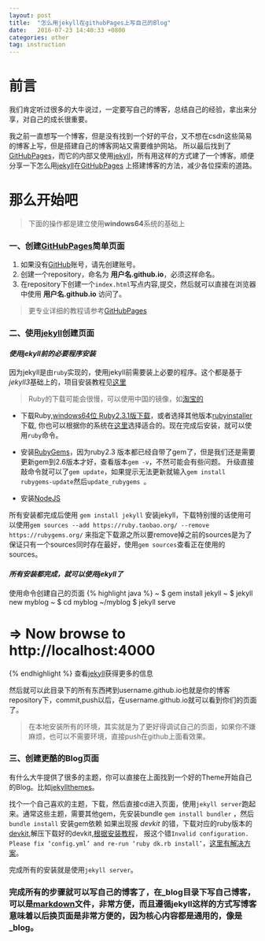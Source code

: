 ```yaml
---
layout: post
title:  "怎么用jekyll在githubPages上写自己的Blog"
date:   2016-07-23 14:40:33 +0800
categories: other
tag: instruction
---
```

前言
======
我们肯定听过很多的大牛说过，一定要写自己的博客，总结自己的经验，拿出来分享，对自己的成长很重要。

我之前一直想写一个博客，但是没有找到一个好的平台，又不想在csdn这些简易的博客上写，但是搭建自己的博客网站又需要维护网站。
所以最后找到了[GitHubPages]，而它的内部又使用[jekyll]，所有用这样的方式建了一个博客。顺便分享一下怎么用[jekyll]在[GitHubPages]
上搭建博客的方法，减少各位探索的道路。


那么开始吧
======
> 下面的操作都是建立使用**windows64**系统的基础上

### 一、创建[GitHubPages]简单页面
1. 如果没有[GitHub]账号，请先创建账号。
2. 创建一个repository，命名为 **用户名.github.io**，必须这样命名。
3. 在repository下创建一个`index.html`写点内容,提交，然后就可以直接在浏览器中使用 **用户名.github.io** 访问了。

> 更专业详细的教程请参考[GitHubPages]


### 二、使用[jekyll]创建页面

#### *使用jekyll前的必要程序安装*
因为jekyll是由`ruby`实现的，使用jekyll前需要装上必要的程序。这个都是基于*jekyll3*基础上的，项目安装教程见[这里](https://jekyllrb.com/docs/installation/)

> Ruby的下载可能会很慢，可以使用中国的镜像，如[淘宝的](https://ruby.taobao.org/)

* 下载Ruby,[windows64位 Ruby2.3.1版下载](http://dl.bintray.com/oneclick/rubyinstaller/rubyinstaller-2.3.1.exe)，或者选择其他版本[rubyinstaller](http://rubyinstaller.org/downloads/)下载,
你也可以根据你的系统在[这里](https://www.ruby-lang.org/en/documentation/installation/#rubyinstaller)选择适合的。现在完成后安装，就可以使用`ruby`命令。

* 安装[RubyGems](https://rubygems.org/pages/download)，因为ruby2.3 版本都已经自带了gem了，但是我们还是需要更新gem到2.6版本才好，查看版本`gem -v`，不然可能会有些问题。
升级直接敲命令就可以了`gem update`，如果提示无法更新就输入`gem install rubygems-update`然后`update_rubygems `。

* 安装[NodeJS](https://nodejs.org/en/)

所有安装都完成后使用 `gem install jekyll` 安装jekyll，下载特别慢的话使用可以使用`gem sources --add https://ruby.taobao.org/ --remove https://rubygems.org/`
来指定下载源之所以要remove掉之前的sources是为了保证只有一个sources同时存在最好，使用`gem sources`查看正在使用的sources。

#### *所有安装都完成，就可以使用jekyll了*

使用命令创建自己的页面
{% highlight java %}
~ $ gem install jekyll
~ $ jekyll new myblog
~ $ cd myblog
~/myblog $ jekyll serve
# => Now browse to http://localhost:4000
{% endhighlight %}
查看[jekyll]获得更多的信息

然后就可以此目录下的所有东西拷到username.github.io也就是你的博客repository下，commit,push以后，在username.github.io就可以看到你们的页面了。

> 在本地安装所有的环境，其实就是为了更好得调试自己的页面，如果你不嫌麻烦，也可以不需要环境，直接push在github上面看效果。

### 三、创建更酷的Blog页面
有什么大牛提供了很多的主题，你可以直接在上面找到一个好的Theme开始自己的Blog。比如[jekyllthemes](http://jekyllthemes.org/)。

找个一个自己喜欢的主题，下载，然后直接cd进入页面，使用`jekyll server`跑起来。通常这些主题，需要其他gem，先安装bundle `gem install bundler` ，然后 `bundle install` 安装gem依赖
如果出现报 *devkit* 的错，下载对应的ruby版本的[devkit](http://rubyinstaller.org/downloads/),解压下载好的devkit,[根据安装教程](https://github.com/oneclick/rubyinstaller/wiki/Development-Kit#building-the-devkit)，
报这个错`Invalid configuration. Please fix ‘config.yml’ and re-run ‘ruby dk.rb install’`，[这里有解决方案](http://stackoverflow.com/questions/16523607/cant-get-ruby-devkit-configuration-file-autogenerated-properly)。

完成所有的安装就是使用`jekyll server`。


### 完成所有的步骤就可以写自己的博客了，在_blog目录下写自己博客，可以是[markdown](https://github.com/adam-p/markdown-here/wiki/Markdown-Here-Cheatsheet)文件，非常方便，而且遵循jekyll这样的方式写博客意味着以后换页面是非常方便的，因为核心内容都是通用的，像是_blog。






[GitHubPages]: https://pages.github.com/
[jekyll]: https://jekyllrb.com/
[GitHub]: https://github.com/
[RubyDownload]: https://www.ruby-lang.org/en/downloads/


